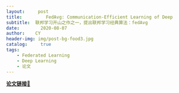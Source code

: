 ```yaml
---
layout:     post
title:         FedAvg: Communication-Efficient Learning of Deep 
subtitle:  联邦学习开山之作之一，提出联邦学习经典算法：fedAvg
date:        2020-08-07
author:    CY
header-img: img/post-bg-food3.jpg
catalog: 	 true
tags:
    - Federated Learning
    - Deep Learning
    - 论文
---
```




[**论文链接**🔗](https://arxiv.org/pdf/1602.05629.pdf)

